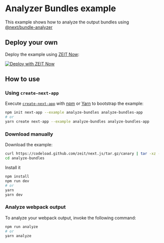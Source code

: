# Analyzer Bundles example

This example shows how to analyze the output bundles using [@next/bundle-analyzer](https://github.com/zeit/next.js/tree/master/packages/next-bundle-analyzer)

## Deploy your own

Deploy the example using [ZEIT Now](https://zeit.co/now):

[![Deploy with ZEIT Now](https://zeit.co/button)](https://zeit.co/new/project?template=https://github.com/zeit/next.js/tree/canary/examples/analyze-bundles)

## How to use

### Using `create-next-app`

Execute [`create-next-app`](https://github.com/zeit/next.js/tree/canary/packages/create-next-app) with [npm](https://docs.npmjs.com/cli/init) or [Yarn](https://yarnpkg.com/lang/en/docs/cli/create/) to bootstrap the example:

```bash
npm init next-app --example analyze-bundles analyze-bundles-app
# or
yarn create next-app --example analyze-bundles analyze-bundles-app
```

### Download manually

Download the example:

```bash
curl https://codeload.github.com/zeit/next.js/tar.gz/canary | tar -xz --strip=2 next.js-canary/examples/analyze-bundles
cd analyze-bundles
```

Install it

```bash
npm install
npm run dev
# or
yarn
yarn dev
```

### Analyze webpack output

To analyze your webpack output, invoke the following command:

```bash
npm run analyze
# or
yarn analyze
```
